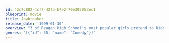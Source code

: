 ```yaml
---
id: 42c7c802-4cf7-42fa-b7e2-70e395053ec1
blueprint: movie
title: Jawbreaker
release_date: '1999-01-30'
overview: "3 of Reagan High School's most popular girls pretend to kidnap their friend by shoving a jawbreaker into the victim's mouth to keep her from screaming. Their plan goes awry when the girl swallows the jawbreaker, choking to death. Now the leader of the pack will do anything to keep the accident a secret."
genres: '[{"id": 35, "name": "Comedy"}]'
---
```

